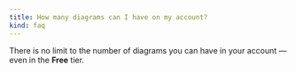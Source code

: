 ```yaml
---
title: How many diagrams can I have on my account?
kind: faq
---
```


There is no limit to the number of diagrams you can have in your account — even in the **Free** tier.

